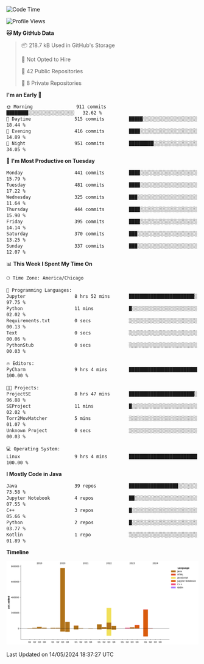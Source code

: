 <!--START_SECTION:waka-->
![Code Time](http://img.shields.io/badge/Code%20Time-398%20hrs%2039%20mins-blue)

![Profile Views](http://img.shields.io/badge/Profile%20Views-55-blue)

**🐱 My GitHub Data** 

> 📦 218.7 kB Used in GitHub's Storage 
 > 
> 🚫 Not Opted to Hire
 > 
> 📜 42 Public Repositories 
 > 
> 🔑 8 Private Repositories 
 > 
**I'm an Early 🐤** 

```text
🌞 Morning                911 commits         ████████░░░░░░░░░░░░░░░░░   32.62 % 
🌆 Daytime                515 commits         █████░░░░░░░░░░░░░░░░░░░░   18.44 % 
🌃 Evening                416 commits         ████░░░░░░░░░░░░░░░░░░░░░   14.89 % 
🌙 Night                  951 commits         █████████░░░░░░░░░░░░░░░░   34.05 % 
```
📅 **I'm Most Productive on Tuesday** 

```text
Monday                   441 commits         ████░░░░░░░░░░░░░░░░░░░░░   15.79 % 
Tuesday                  481 commits         ████░░░░░░░░░░░░░░░░░░░░░   17.22 % 
Wednesday                325 commits         ███░░░░░░░░░░░░░░░░░░░░░░   11.64 % 
Thursday                 444 commits         ████░░░░░░░░░░░░░░░░░░░░░   15.90 % 
Friday                   395 commits         ████░░░░░░░░░░░░░░░░░░░░░   14.14 % 
Saturday                 370 commits         ███░░░░░░░░░░░░░░░░░░░░░░   13.25 % 
Sunday                   337 commits         ███░░░░░░░░░░░░░░░░░░░░░░   12.07 % 
```


📊 **This Week I Spent My Time On** 

```text
🕑︎ Time Zone: America/Chicago

💬 Programming Languages: 
Jupyter                  8 hrs 52 mins       ████████████████████████░   97.75 % 
Python                   11 mins             █░░░░░░░░░░░░░░░░░░░░░░░░   02.02 % 
Requirements.txt         0 secs              ░░░░░░░░░░░░░░░░░░░░░░░░░   00.13 % 
Text                     0 secs              ░░░░░░░░░░░░░░░░░░░░░░░░░   00.06 % 
PythonStub               0 secs              ░░░░░░░░░░░░░░░░░░░░░░░░░   00.03 % 

🔥 Editors: 
PyCharm                  9 hrs 4 mins        █████████████████████████   100.00 % 

🐱‍💻 Projects: 
ProjectSE                8 hrs 47 mins       ████████████████████████░   96.88 % 
SEProject                11 mins             █░░░░░░░░░░░░░░░░░░░░░░░░   02.02 % 
Torr2MovMatcher          5 mins              ░░░░░░░░░░░░░░░░░░░░░░░░░   01.07 % 
Unknown Project          0 secs              ░░░░░░░░░░░░░░░░░░░░░░░░░   00.03 % 

💻 Operating System: 
Linux                    9 hrs 4 mins        █████████████████████████   100.00 % 
```

**I Mostly Code in Java** 

```text
Java                     39 repos            ██████████████████░░░░░░░   73.58 % 
Jupyter Notebook         4 repos             ██░░░░░░░░░░░░░░░░░░░░░░░   07.55 % 
C++                      3 repos             █░░░░░░░░░░░░░░░░░░░░░░░░   05.66 % 
Python                   2 repos             █░░░░░░░░░░░░░░░░░░░░░░░░   03.77 % 
Kotlin                   1 repo              ░░░░░░░░░░░░░░░░░░░░░░░░░   01.89 % 
```



**Timeline**

![Lines of Code chart](https://raw.githubusercontent.com/phanijsp/phanijsp/main/assets/bar_graph.png)


 Last Updated on 14/05/2024 18:37:27 UTC
<!--END_SECTION:waka-->
